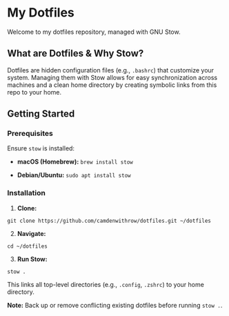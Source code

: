 # My Dotfiles

Welcome to my dotfiles repository, managed with GNU Stow.

## What are Dotfiles & Why Stow?

Dotfiles are hidden configuration files (e.g., `.bashrc`) that customize your system. Managing them with Stow allows for easy synchronization across machines and a clean home directory by creating symbolic links from this repo to your home.

## Getting Started

### Prerequisites

Ensure `stow` is installed:

* **macOS (Homebrew):** `brew install stow`

* **Debian/Ubuntu:** `sudo apt install stow`

### Installation

1. **Clone:**

```
git clone https://github.com/camdenwithrow/dotfiles.git ~/dotfiles
```

2. **Navigate:**

```
cd ~/dotfiles
```

3. **Run Stow:**
```
stow .
```

This links all top-level directories (e.g., `.config`, `.zshrc`) to your home directory.

**Note:** Back up or remove conflicting existing dotfiles before running `stow .`.
